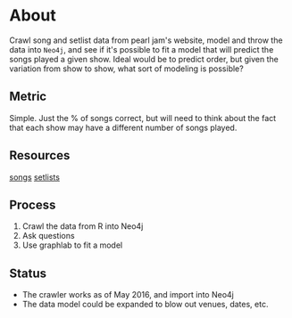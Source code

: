 # About

Crawl song and setlist data from pearl jam's website, model and throw the data into `Neo4j`, and see if it's possible to fit a model that will predict the songs played a given show.  Ideal would be to predict order, but given the variation from show to show, what sort of modeling is possible?

## Metric

Simple.  Just the % of songs correct, but will need to think about the fact that each show may have a different number of songs played.

## Resources

[songs](http://pearljam.com/music)
[setlists](http://www.pearljam.com/setlists)

## Process

1.  Crawl the data from R into Neo4j  
2.  Ask questions  
3.  Use graphlab to fit a model

## Status

-  The crawler works as of May 2016, and import into Neo4j
-  The data model could be expanded to blow out venues, dates, etc.